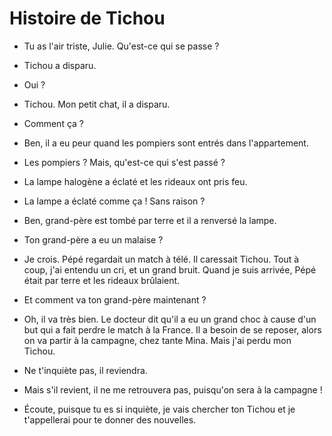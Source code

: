 # Histoire de Tichou

- Tu as l'air triste, Julie. Qu'est-ce qui se passe ?

- Tichou a disparu.

- Oui ?

- Tichou. Mon petit chat, il a disparu.

- Comment ça ?

- Ben, il a eu peur quand les pompiers sont entrés dans l'appartement.

- Les pompiers ? Mais, qu'est-ce qui s'est passé ?

- La lampe halogène a éclaté et les rideaux ont pris feu.

- La lampe a éclaté comme ça ! Sans raison ?

- Ben, grand-père est tombé par terre et il a renversé la lampe.

- Ton grand-père a eu un malaise ?

- Je crois. Pépé regardait un match à télé. Il caressait Tichou. Tout à coup, j'ai entendu un cri, et un grand bruit. Quand je suis arrivée, Pépé était par terre et les rideaux brûlaient.

- Et comment va ton grand-père maintenant ?

- Oh, il va très bien. Le docteur dit qu'il a eu un grand choc à cause d'un but qui a fait perdre le match à la France. Il a besoin de se reposer, alors on va partir à la campagne, chez tante Mina. Mais j'ai perdu mon Tichou.

- Ne t'inquiète pas, il reviendra.

- Mais s'il revient, il ne me retrouvera pas, puisqu'on sera à la campagne !

- Écoute, puisque tu es si inquiète, je vais chercher ton Tichou et je t'appellerai pour te donner des nouvelles.
